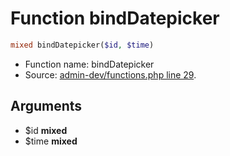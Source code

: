 Function bindDatepicker
===========================





```php
mixed bindDatepicker($id, $time)
```

* Function name: bindDatepicker
* Source: [admin-dev/functions.php line 29](https://github.com/PrestaShop/PrestaShop/blob/1.6.0.14/admin-dev/functions.php#L29).

Arguments
---------

* $id **mixed**
* $time **mixed**

